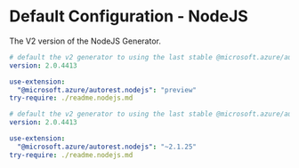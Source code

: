 # Default Configuration - NodeJS

The V2 version of the NodeJS Generator.


``` yaml $(nodejs) && $(preview) && !isRequested('@autorest/nodejs')
# default the v2 generator to using the last stable @microsoft.azure/autorest-core 
version: 2.0.4413

use-extension:
  "@microsoft.azure/autorest.nodejs": "preview"
try-require: ./readme.nodejs.md
```

``` yaml $(nodejs) && !isRequested('@autorest/nodejs')
# default the v2 generator to using the last stable @microsoft.azure/autorest-core 
version: 2.0.4413

use-extension:
  "@microsoft.azure/autorest.nodejs": "~2.1.25"
try-require: ./readme.nodejs.md
```